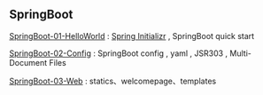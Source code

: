 ## SpringBoot

[SpringBoot-01-HelloWorld](http://rainingapple.cn/2021/02/16/SpringBoot-01-HelloWorld/) :  [Spring Initializr](https://github.com/spring-io/initializr/) , SpringBoot quick start

[SpringBoot-02-Config](http://rainingapple.cn/2021/02/16/SpringBoot-02-Config/) : SpringBoot config , yaml , JSR303 , Multi-Document Files

[SpringBoot-03-Web](http://rainingapple.cn/2021/02/17/SpringBoot-03-Web/) : statics、welcomepage、templates

